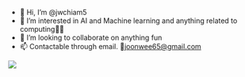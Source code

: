 - 👋 Hi, I’m @jwchiam5
- 👀 I’m interested in AI and Machine learning and anything related to computing👨‍💻
- 💞️ I’m looking to collaborate on anything fun
- 📫 Contactable through email. 📧joonwee65@gmail.com

![](https://komarev.com/ghpvc/?username=jwchiam5&color=brightgreen&label=PROFILE+VIEWS&base=10)

<!---
jwchiam5/jwchiam5 is a ✨ special ✨ repository because its `README.md` (this file) appears on your GitHub profile.
You can click the Preview link to take a look at your changes.
--->
